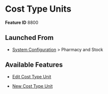 # Cost Type Units

**Feature ID** 8800

## Launched From

- [System Configuration](System%20Configuration.md) > Pharmacy and Stock

## Available Features

- [Edit Cost Type Unit](Edit%20Cost%20Type%20Unit.md)

- [New Cost Type Unit](New%20Cost%20Type%20Unit.md)





































































